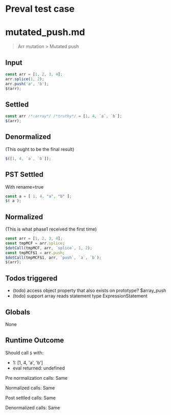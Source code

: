 # Preval test case

# mutated_push.md

> Arr mutation > Mutated push
>
>

## Input

`````js filename=intro
const arr = [1, 2, 3, 4];
arr.splice(1, 2);
arr.push('a', 'b');
$(arr);
`````


## Settled


`````js filename=intro
const arr /*:array*/ /*truthy*/ = [1, 4, `a`, `b`];
$(arr);
`````


## Denormalized
(This ought to be the final result)

`````js filename=intro
$([1, 4, `a`, `b`]);
`````


## PST Settled
With rename=true

`````js filename=intro
const a = [ 1, 4, "a", "b" ];
$( a );
`````


## Normalized
(This is what phase1 received the first time)

`````js filename=intro
const arr = [1, 2, 3, 4];
const tmpMCF = arr.splice;
$dotCall(tmpMCF, arr, `splice`, 1, 2);
const tmpMCF$1 = arr.push;
$dotCall(tmpMCF$1, arr, `push`, `a`, `b`);
$(arr);
`````


## Todos triggered


- (todo) access object property that also exists on prototype? $array_push
- (todo) support array reads statement type ExpressionStatement


## Globals


None


## Runtime Outcome


Should call `$` with:
 - 1: [1, 4, 'a', 'b']
 - eval returned: undefined

Pre normalization calls: Same

Normalized calls: Same

Post settled calls: Same

Denormalized calls: Same
